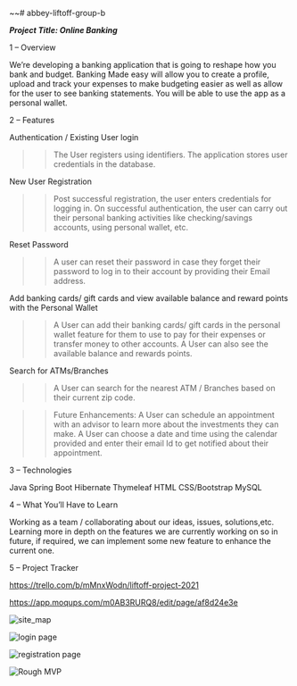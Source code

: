 ~~# abbey-liftoff-group-b

**_Project Title: Online Banking_**

1 – Overview

We’re developing a banking application that is going to reshape how you bank and budget. Banking Made easy will allow you to create a profile, upload and track your expenses to make budgeting easier as well as allow for the user to see banking statements. You will be able to use the app as a personal wallet.

2 – Features

Authentication / Existing User login
>> The User registers using identifiers. The application stores user credentials in the database. 

New User Registration
>> Post successful registration, the user enters credentials for logging in. On successful authentication, the user can carry out their personal banking activities like checking/savings accounts, using personal wallet, etc.

Reset Password
>> A user can reset their password in case they forget their password to log in to their account by providing their Email address.

Add banking cards/ gift cards and view available balance and reward points with the Personal Wallet 
>> A User can add their banking cards/ gift cards in the personal wallet feature for them to use to pay for their expenses or transfer money to other accounts. A User can also see the available balance and rewards points.

Search for ATMs/Branches
>> A User can search for the nearest ATM / Branches based on their current zip code. 


>> Future Enhancements:
A User can schedule an appointment with an advisor to learn more about the investments they can make. A User can choose a date and time using the calendar provided and enter their email Id to get notified about their appointment.

3 – Technologies

Java
Spring Boot
Hibernate
Thymeleaf
HTML
CSS/Bootstrap
MySQL


4 – What You’ll Have to Learn

Working as a team / collaborating about our ideas, issues, solutions,etc.
Learning more in depth on the features we are currently working on so in future, if required, we can implement some new feature to enhance the current one.

5 – Project Tracker

https://trello.com/b/mMnxWodn/liftoff-project-2021

https://app.moqups.com/m0AB3RURQ8/edit/page/af8d24e3e

![site_map](https://user-images.githubusercontent.com/48425335/132971087-7979f82a-e2a0-442b-9c5f-d3d7335881e7.png)

![login page](https://user-images.githubusercontent.com/48425335/132971117-83aea587-a6f1-4832-9b3e-41ecc2c845de.png)

![registration page](https://user-images.githubusercontent.com/48425335/132971124-2e1e877f-84a8-4eae-8373-70cd00086a01.png)

![Rough MVP](https://user-images.githubusercontent.com/48425335/132971126-ca242ffd-4fdc-4caa-a317-85b2b5fddf19.png)
